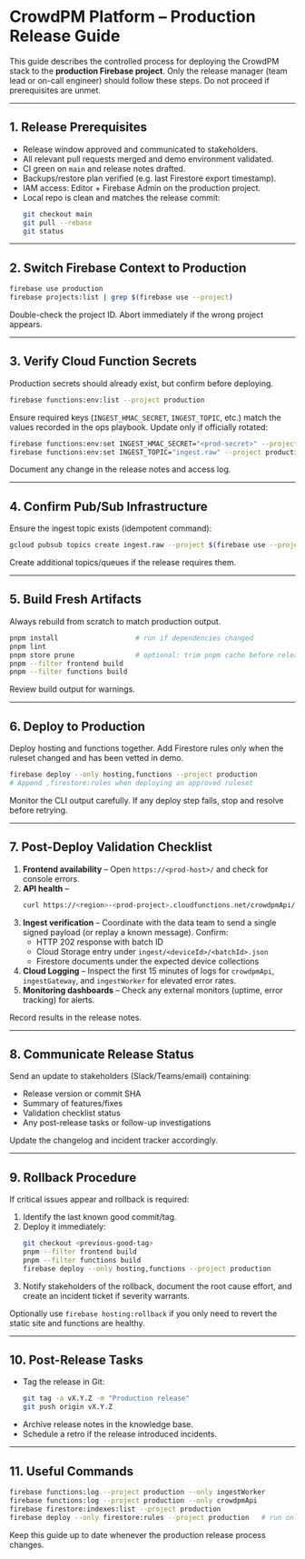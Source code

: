 # CrowdPM Platform – Production Release Guide

This guide describes the controlled process for deploying the CrowdPM stack to the **production Firebase project**. Only the release manager (team lead or on-call engineer) should follow these steps. Do not proceed if prerequisites are unmet.

---

## 1. Release Prerequisites
- Release window approved and communicated to stakeholders.
- All relevant pull requests merged and demo environment validated.
- CI green on `main` and release notes drafted.
- Backups/restore plan verified (e.g. last Firestore export timestamp).
- IAM access: Editor + Firebase Admin on the production project.
- Local repo is clean and matches the release commit:
  ```bash
  git checkout main
  git pull --rebase
  git status
  ```

---

## 2. Switch Firebase Context to Production
```bash
firebase use production
firebase projects:list | grep $(firebase use --project)
```
Double-check the project ID. Abort immediately if the wrong project appears.

---

## 3. Verify Cloud Function Secrets
Production secrets should already exist, but confirm before deploying.
```bash
firebase functions:env:list --project production
```
Ensure required keys (`INGEST_HMAC_SECRET`, `INGEST_TOPIC`, etc.) match the values recorded in the ops playbook. Update only if officially rotated:
```bash
firebase functions:env:set INGEST_HMAC_SECRET="<prod-secret>" --project production
firebase functions:env:set INGEST_TOPIC="ingest.raw" --project production
```
Document any change in the release notes and access log.

---

## 4. Confirm Pub/Sub Infrastructure
Ensure the ingest topic exists (idempotent command):
```bash
gcloud pubsub topics create ingest.raw --project $(firebase use --project)
```
Create additional topics/queues if the release requires them.

---

## 5. Build Fresh Artifacts
Always rebuild from scratch to match production output.
```bash
pnpm install                   # run if dependencies changed
pnpm lint
pnpm store prune               # optional: trim pnpm cache before release
pnpm --filter frontend build
pnpm --filter functions build
```
Review build output for warnings.

---

## 6. Deploy to Production
Deploy hosting and functions together. Add Firestore rules only when the ruleset changed and has been vetted in demo.
```bash
firebase deploy --only hosting,functions --project production
# Append ,firestore:rules when deploying an approved ruleset
```
Monitor the CLI output carefully. If any deploy step fails, stop and resolve before retrying.

---

## 7. Post-Deploy Validation Checklist
1. **Frontend availability** – Open `https://<prod-host>/` and check for console errors.
2. **API health** –
   ```bash
   curl https://<region>-<prod-project>.cloudfunctions.net/crowdpmApi/health
   ```
3. **Ingest verification** – Coordinate with the data team to send a single signed payload (or replay a known message). Confirm:
   - HTTP 202 response with batch ID
   - Cloud Storage entry under `ingest/<deviceId>/<batchId>.json`
   - Firestore documents under the expected device collections
4. **Cloud Logging** – Inspect the first 15 minutes of logs for `crowdpmApi`, `ingestGateway`, and `ingestWorker` for elevated error rates.
5. **Monitoring dashboards** – Check any external monitors (uptime, error tracking) for alerts.

Record results in the release notes.

---

## 8. Communicate Release Status
Send an update to stakeholders (Slack/Teams/email) containing:
- Release version or commit SHA
- Summary of features/fixes
- Validation checklist status
- Any post-release tasks or follow-up investigations

Update the changelog and incident tracker accordingly.

---

## 9. Rollback Procedure
If critical issues appear and rollback is required:
1. Identify the last known good commit/tag.
2. Deploy it immediately:
   ```bash
   git checkout <previous-good-tag>
   pnpm --filter frontend build
   pnpm --filter functions build
   firebase deploy --only hosting,functions --project production
   ```
3. Notify stakeholders of the rollback, document the root cause effort, and create an incident ticket if severity warrants.

Optionally use `firebase hosting:rollback` if you only need to revert the static site and functions are healthy.

---

## 10. Post-Release Tasks
- Tag the release in Git:
  ```bash
  git tag -a vX.Y.Z -m "Production release"
  git push origin vX.Y.Z
  ```
- Archive release notes in the knowledge base.
- Schedule a retro if the release introduced incidents.

---

## 11. Useful Commands
```bash
firebase functions:log --project production --only ingestWorker
firebase functions:log --project production --only crowdpmApi
firebase firestore:indexes:list --project production
firebase deploy --only firestore:rules --project production   # run only after approval
```

Keep this guide up to date whenever the production release process changes.
